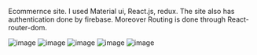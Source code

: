 Ecommernce site. I used Material ui, React.js, redux.
The site also has authentication done by firebase.
Moreover Routing is done through React-router-dom.


![image](https://user-images.githubusercontent.com/113926529/211091296-12fa4299-a0db-4510-aac0-082ec3248ad5.png)
![image](https://user-images.githubusercontent.com/113926529/211091305-e1b018f2-c09f-4f6d-b9fd-dd05ed737e11.png)
![image](https://user-images.githubusercontent.com/113926529/211091314-c0d5bfe2-bef0-4b62-9dae-015c46f4fd15.png)
![image](https://user-images.githubusercontent.com/113926529/211091320-832e8829-8bc9-46bf-b4eb-4dfbbec96e78.png)
![image](https://user-images.githubusercontent.com/113926529/211091337-2df25031-5a13-4514-85ae-873498b1e87d.png)
